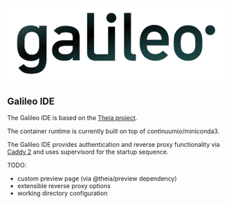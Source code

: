 ![alt](./galileo_pres.png)

## Galileo IDE

The Galileo IDE is based on the [Theia project](https://theia-ide.org/).

The container runtime is currently built on top of continuumio/miniconda3. 

The Galileo IDE provides authentication and reverse proxy functionality 
via [Caddy 2](https://caddyserver.com/docs/) and uses supervisord for 
the startup sequence. 

TODO: 
- custom preview page (via @theia/preview dependency)
- extensible reverse proxy options
- working directory configuration
